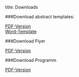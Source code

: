 title: Downloads

###Download abstract templates:

 [PDF-Version](EnFI-2015_template.pdf)   
 [Word-Template](EnFI-2015_template.doc)

###Download Flyer

 [PDF-Version](enfi2015flyer.pdf) 

###Download Programm

[PDF-Version](abstractbook.pdf)
